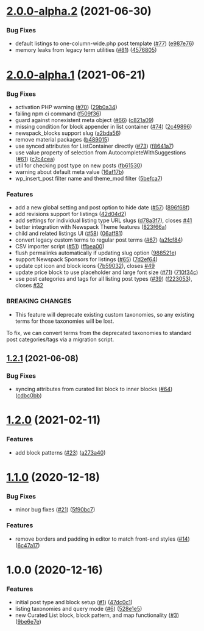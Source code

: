 # [2.0.0-alpha.2](https://github.com/Automattic/newspack-listings/compare/v2.0.0-alpha.1...v2.0.0-alpha.2) (2021-06-30)


### Bug Fixes

* default listings to one-column-wide.php post template ([#77](https://github.com/Automattic/newspack-listings/issues/77)) ([e987e76](https://github.com/Automattic/newspack-listings/commit/e987e76db51b58516a585f6531427e5c27488d3b))
* memory leaks from legacy term utilities ([#81](https://github.com/Automattic/newspack-listings/issues/81)) ([4576805](https://github.com/Automattic/newspack-listings/commit/4576805a5deac6b76ad477bbce76a120a4867385))

# [2.0.0-alpha.1](https://github.com/Automattic/newspack-listings/compare/v1.2.1...v2.0.0-alpha.1) (2021-06-21)


### Bug Fixes

* activation PHP warning ([#70](https://github.com/Automattic/newspack-listings/issues/70)) ([29b0a34](https://github.com/Automattic/newspack-listings/commit/29b0a34faa1c479cd9f873b4d17aa70eb5f698a5))
* failing npm ci command ([f509f36](https://github.com/Automattic/newspack-listings/commit/f509f3676c6b8c74dba4d898f5493c269649efba))
* guard against nonexistent meta object ([#66](https://github.com/Automattic/newspack-listings/issues/66)) ([c821a09](https://github.com/Automattic/newspack-listings/commit/c821a0919fff3caaa07babbfe1c49e38658bd738))
* missing condition for block appender in list container ([#74](https://github.com/Automattic/newspack-listings/issues/74)) ([2c49896](https://github.com/Automattic/newspack-listings/commit/2c498961b80324d8cbea61c7fbc356ca7ccb8de5))
* newspack_blocks support slug ([a2bda56](https://github.com/Automattic/newspack-listings/commit/a2bda564a3b5844df965bad824c1a8acb3984d00))
* remove material packages ([b489015](https://github.com/Automattic/newspack-listings/commit/b48901546198df8a982c41fb1da714862ccf3412))
* use synced attributes for ListContainer directly ([#73](https://github.com/Automattic/newspack-listings/issues/73)) ([f8641a7](https://github.com/Automattic/newspack-listings/commit/f8641a726ce7c2949c01b232829f8923f06b61ad))
* use value property of selection from AutocompleteWithSuggestions ([#61](https://github.com/Automattic/newspack-listings/issues/61)) ([c7c4cea](https://github.com/Automattic/newspack-listings/commit/c7c4ceaf3c9d9682d8441028f2f64516638d6aca))
* util for checking post type on new posts ([fb61530](https://github.com/Automattic/newspack-listings/commit/fb6153050fb08c29864fb8f304f583d82056f411))
* warning about default meta value ([16af17b](https://github.com/Automattic/newspack-listings/commit/16af17b7cf2338e001efc0a4064b69b28c30d39e))
* wp_insert_post filter name and theme_mod filter ([5befca7](https://github.com/Automattic/newspack-listings/commit/5befca7085cbcdb346d31ed24d2001e6eb0d042f))


### Features

* add a new global setting and post option to hide date ([#57](https://github.com/Automattic/newspack-listings/issues/57)) ([896f68f](https://github.com/Automattic/newspack-listings/commit/896f68f8371cfacae0acdf3977e0faa859c1149e))
* add revisions support for listings ([42d04d2](https://github.com/Automattic/newspack-listings/commit/42d04d2ccb0d87df75df00a01fa53ddda758cb95))
* add settings for individual listing type URL slugs ([d78a3f7](https://github.com/Automattic/newspack-listings/commit/d78a3f7ca9eb7387dd63b71318ed86f7d41c8ac5)), closes [#41](https://github.com/Automattic/newspack-listings/issues/41)
* better integration with Newspack Theme features ([823f66a](https://github.com/Automattic/newspack-listings/commit/823f66a22cbcf2d987a69f8b44e5b89081c94ee4))
* child and related listings UI ([#58](https://github.com/Automattic/newspack-listings/issues/58)) ([06aff81](https://github.com/Automattic/newspack-listings/commit/06aff8195b14d643e4c2c27db50c990e67a5589a))
* convert legacy custom terms to regular post terms ([#67](https://github.com/Automattic/newspack-listings/issues/67)) ([a2fcf84](https://github.com/Automattic/newspack-listings/commit/a2fcf84d160a7ed2f0c5ebd906e1931d0df8f49b))
* CSV importer script ([#51](https://github.com/Automattic/newspack-listings/issues/51)) ([ffbea00](https://github.com/Automattic/newspack-listings/commit/ffbea0057af3a2702587ef494c5f3fd7e7a29955))
* flush permalinks automatically if updating slug option ([988521e](https://github.com/Automattic/newspack-listings/commit/988521e2359d71ed9bfbd4acc3678c6aff6e4727))
* support Newspack Sponsors for listings ([#65](https://github.com/Automattic/newspack-listings/issues/65)) ([7d2ef64](https://github.com/Automattic/newspack-listings/commit/7d2ef649611b85794f8c950c706af737fc4b955f))
* update cpt icon and block icons ([7b59032](https://github.com/Automattic/newspack-listings/commit/7b59032250fda599de449dfdcbf15a7b00e1fe86)), closes [#49](https://github.com/Automattic/newspack-listings/issues/49)
* update price block to use placeholder and large font size ([#71](https://github.com/Automattic/newspack-listings/issues/71)) ([710f34c](https://github.com/Automattic/newspack-listings/commit/710f34ce415447ba52359e8dd2fee04c0e795542))
* use post categories and tags for all listing post types ([#39](https://github.com/Automattic/newspack-listings/issues/39)) ([f223053](https://github.com/Automattic/newspack-listings/commit/f2230534cc3d34f088d38ac3669a54c566858f8f)), closes [#32](https://github.com/Automattic/newspack-listings/issues/32)


### BREAKING CHANGES

* This feature will deprecate existing custom taxonomies, so any existing terms for those taxonomies will be lost.

To fix, we can convert terms from the deprecated taxonomies to standard post categories/tags via a migration script.

## [1.2.1](https://github.com/Automattic/newspack-listings/compare/v1.2.0...v1.2.1) (2021-06-08)


### Bug Fixes

* syncing attributes from curated list block to inner blocks ([#64](https://github.com/Automattic/newspack-listings/issues/64)) ([cdbc0bb](https://github.com/Automattic/newspack-listings/commit/cdbc0bb63bf4d8b18dc30fab87ce1a3ab68c7ddd))

# [1.2.0](https://github.com/Automattic/newspack-listings/compare/v1.1.0...v1.2.0) (2021-02-11)


### Features

* add block patterns ([#23](https://github.com/Automattic/newspack-listings/issues/23)) ([a273a40](https://github.com/Automattic/newspack-listings/commit/a273a40c0056cf09879d491083c2ca2321413896))

# [1.1.0](https://github.com/Automattic/newspack-listings/compare/v1.0.0...v1.1.0) (2020-12-18)


### Bug Fixes

* minor bug fixes ([#21](https://github.com/Automattic/newspack-listings/issues/21)) ([5f90bc7](https://github.com/Automattic/newspack-listings/commit/5f90bc7d027a2693a9dc4d804484ce0a78c4e4ff))


### Features

* remove borders and padding in editor to match front-end styles ([#14](https://github.com/Automattic/newspack-listings/issues/14)) ([6c47a17](https://github.com/Automattic/newspack-listings/commit/6c47a1760ea9429facb089f2be7bd71a91924cf0))

# 1.0.0 (2020-12-16)


### Features

* initial post type and block setup ([#1](https://github.com/Automattic/newspack-listings/issues/1)) ([47dc0c1](https://github.com/Automattic/newspack-listings/commit/47dc0c11cb8041117d5229e49ac14f49cee1b1ff))
* listing taxonomies and query mode ([#6](https://github.com/Automattic/newspack-listings/issues/6)) ([528e1e5](https://github.com/Automattic/newspack-listings/commit/528e1e5a25000c7746b62b88566803424879da14))
* new Curated List block, block pattern, and map functionality ([#3](https://github.com/Automattic/newspack-listings/issues/3)) ([9be6e7e](https://github.com/Automattic/newspack-listings/commit/9be6e7ebae9028407d67071e13857ab7827deff9))
